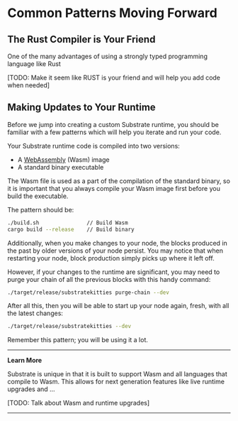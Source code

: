 Common Patterns Moving Forward
===

## The Rust Compiler is Your Friend

One of the many advantages of using a strongly typed programming language like Rust

[TODO: Make it seem like RUST is your friend and will help you add code when needed]

## Making Updates to Your Runtime

Before we jump into creating a custom Substrate runtime, you should be familiar with a few patterns which will help you iterate and run your code.

Your Substrate runtime code is compiled into two versions:

- A [WebAssembly](https://webassembly.org/) (Wasm) image
- A standard binary executable

The Wasm file is used as a part of the compilation of the standard binary, so it is important that you always compile your Wasm image first before you build the executable.

The pattern should be:

```bash
./build.sh               // Build Wasm
cargo build --release    // Build binary
```

Additionally, when you make changes to your node, the blocks produced in the past by older versions of your node persist. You may notice that when restarting your node, block production simply picks up where it left off.

However, if your changes to the runtime are significant, you may need to purge your chain of all the previous blocks with this handy command:

```bash
./target/release/substratekitties purge-chain --dev
```

After all this, then you will be able to start up your node again, fresh, with all the latest changes:

```bash
./target/release/substratekitties --dev
```

Remember this pattern; you will be using it a lot.

---
**Learn More**

Substrate is unique in that it is built to support Wasm and all languages that compile to Wasm. This allows for next generation features like live runtime upgrades and ...

[TODO: Talk about Wasm and runtime upgrades]

---